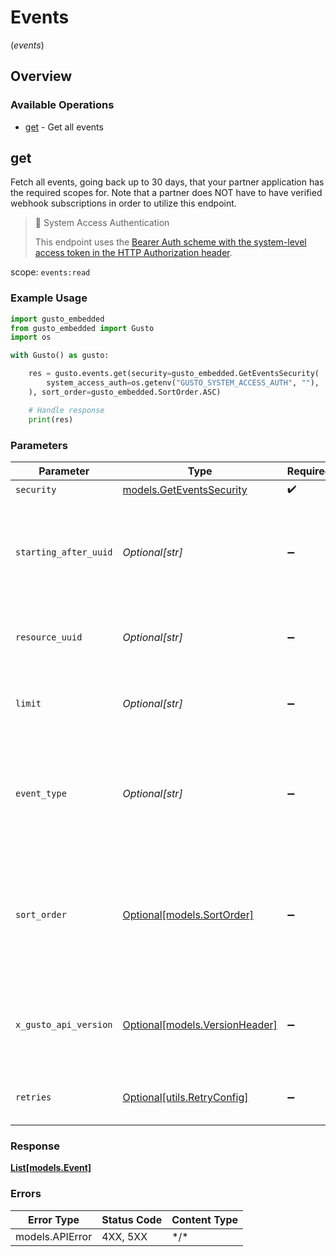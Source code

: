 # Events
(*events*)

## Overview

### Available Operations

* [get](#get) - Get all events

## get

Fetch all events, going back up to 30 days, that your partner application has the required scopes for. Note that a partner does NOT have to have verified webhook subscriptions in order to utilize this endpoint.

> 📘 System Access Authentication
>
> This endpoint uses the [Bearer Auth scheme with the system-level access token in the HTTP Authorization header](https://docs.gusto.com/embedded-payroll/docs/system-access).

scope: `events:read`

### Example Usage

```python
import gusto_embedded
from gusto_embedded import Gusto
import os

with Gusto() as gusto:

    res = gusto.events.get(security=gusto_embedded.GetEventsSecurity(
        system_access_auth=os.getenv("GUSTO_SYSTEM_ACCESS_AUTH", ""),
    ), sort_order=gusto_embedded.SortOrder.ASC)

    # Handle response
    print(res)

```

### Parameters

| Parameter                                                                                                                                                                                                                    | Type                                                                                                                                                                                                                         | Required                                                                                                                                                                                                                     | Description                                                                                                                                                                                                                  | Example                                                                                                                                                                                                                      |
| ---------------------------------------------------------------------------------------------------------------------------------------------------------------------------------------------------------------------------- | ---------------------------------------------------------------------------------------------------------------------------------------------------------------------------------------------------------------------------- | ---------------------------------------------------------------------------------------------------------------------------------------------------------------------------------------------------------------------------- | ---------------------------------------------------------------------------------------------------------------------------------------------------------------------------------------------------------------------------- | ---------------------------------------------------------------------------------------------------------------------------------------------------------------------------------------------------------------------------- |
| `security`                                                                                                                                                                                                                   | [models.GetEventsSecurity](../../models/geteventssecurity.md)                                                                                                                                                                | :heavy_check_mark:                                                                                                                                                                                                           | N/A                                                                                                                                                                                                                          |                                                                                                                                                                                                                              |
| `starting_after_uuid`                                                                                                                                                                                                        | *Optional[str]*                                                                                                                                                                                                              | :heavy_minus_sign:                                                                                                                                                                                                           | A cursor for pagination. Returns all events occuring after the specified UUID (exclusive). Events are sorted according to the provided sort_order param.                                                                     |                                                                                                                                                                                                                              |
| `resource_uuid`                                                                                                                                                                                                              | *Optional[str]*                                                                                                                                                                                                              | :heavy_minus_sign:                                                                                                                                                                                                           | The UUID of the company. If not specified, will return all events for all companies.                                                                                                                                         |                                                                                                                                                                                                                              |
| `limit`                                                                                                                                                                                                                      | *Optional[str]*                                                                                                                                                                                                              | :heavy_minus_sign:                                                                                                                                                                                                           | Limits the number of objects returned in a single response, between 1 and 100. The default is 25                                                                                                                             |                                                                                                                                                                                                                              |
| `event_type`                                                                                                                                                                                                                 | *Optional[str]*                                                                                                                                                                                                              | :heavy_minus_sign:                                                                                                                                                                                                           | A string containing the exact event name (e.g. `employee.created`), or use a wildcard match to filter for a group of events (e.g. `employee.*`, `*.created`, `notification.*.created` etc.)                                  |                                                                                                                                                                                                                              |
| `sort_order`                                                                                                                                                                                                                 | [Optional[models.SortOrder]](../../models/sortorder.md)                                                                                                                                                                      | :heavy_minus_sign:                                                                                                                                                                                                           | A string indicating whether to sort resulting events in ascending (asc) or descending (desc) chronological order. Events are sorted by their `timestamp`. Defaults to asc if left empty.                                     | asc                                                                                                                                                                                                                          |
| `x_gusto_api_version`                                                                                                                                                                                                        | [Optional[models.VersionHeader]](../../models/versionheader.md)                                                                                                                                                              | :heavy_minus_sign:                                                                                                                                                                                                           | Determines the date-based API version associated with your API call. If none is provided, your application's [minimum API version](https://docs.gusto.com/embedded-payroll/docs/api-versioning#minimum-api-version) is used. |                                                                                                                                                                                                                              |
| `retries`                                                                                                                                                                                                                    | [Optional[utils.RetryConfig]](../../models/utils/retryconfig.md)                                                                                                                                                             | :heavy_minus_sign:                                                                                                                                                                                                           | Configuration to override the default retry behavior of the client.                                                                                                                                                          |                                                                                                                                                                                                                              |

### Response

**[List[models.Event]](../../models/.md)**

### Errors

| Error Type      | Status Code     | Content Type    |
| --------------- | --------------- | --------------- |
| models.APIError | 4XX, 5XX        | \*/\*           |